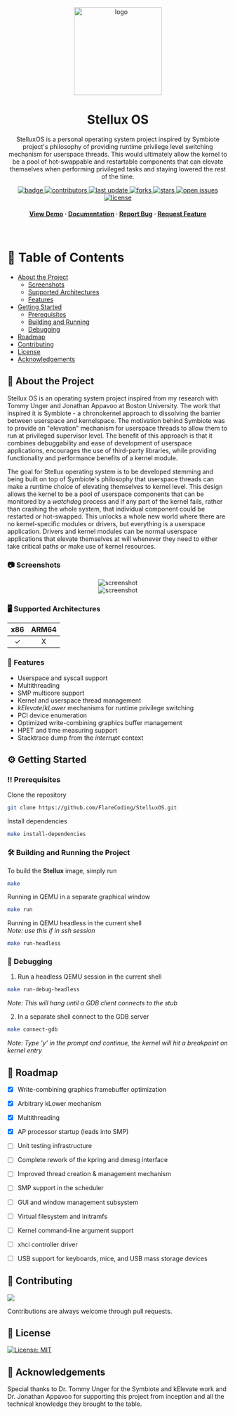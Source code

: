 <div align="center">

  <img src="screenshots/usb_stick_logo.jpg" alt="logo" width="200" height="auto" />
  <h1>Stellux OS</h1>
  
  <p>
    StelluxOS is a personal operating system project inspired by Symbiote project's philosophy of providing runtime privilege
    level switching mechanism for userspace threads. This would ultimately allow the kernel to be a pool of hot-swappable and
    restartable components that can elevate themselves when performing privileged tasks and staying lowered the rest of the time.
  </p>
  
  <!-- Badges -->
  <p>
    <a href="https://github.com/FlareCoding/StelluxOS/actions/workflows/ci.yml">
      <img src="https://github.com/FlareCoding/StelluxOS/actions/workflows/ci.yml/badge.svg?branch=" alt="badge" />
    </a>
    <a href="https://github.com/FlareCoding/StelluxOS/graphs/contributors">
      <img src="https://img.shields.io/github/contributors/FlareCoding/StelluxOS" alt="contributors" />
    </a>
    <a href="">
      <img src="https://img.shields.io/github/last-commit/FlareCoding/StelluxOS" alt="last update" />
    </a>
    <a href="https://github.com/FlareCoding/StelluxOS/network/members">
      <img src="https://img.shields.io/github/forks/FlareCoding/StelluxOS" alt="forks" />
    </a>
    <a href="https://github.com/FlareCoding/StelluxOS/stargazers">
      <img src="https://img.shields.io/github/stars/FlareCoding/StelluxOS" alt="stars" />
    </a>
    <a href="https://github.com/FlareCoding/StelluxOS/issues/">
      <img src="https://img.shields.io/github/issues/FlareCoding/StelluxOS" alt="open issues" />
    </a>
    <a href="https://github.com/FlareCoding/StelluxOS/blob/master/LICENSE">
      <img src="https://img.shields.io/github/license/FlareCoding/StelluxOS.svg" alt="license" />
    </a>
  </p>
   
  <h4>
    <a href="https://github.com/FlareCoding/StelluxOS/">View Demo</a>
    <span> · </span>
    <a href="https://github.com/FlareCoding/StelluxOS">Documentation</a>
    <span> · </span>
    <a href="https://github.com/FlareCoding/StelluxOS/issues/">Report Bug</a>
    <span> · </span>
    <a href="https://github.com/FlareCoding/StelluxOS/issues/">Request Feature</a>
  </h4>
</div>

<br />

<!-- Table of Contents -->
# :book: Table of Contents

- [About the Project](#star2-about-the-project)
  * [Screenshots](#camera-screenshots)
  * [Supported Architectures](#desktop_computer-supported-architectures)
  * [Features](#dart-features)
- [Getting Started](#gear-getting-started)
  * [Prerequisites](#bangbang-prerequisites)
  * [Building and Running](#hammer_and_wrench-building-and-running-the-project)
  * [Debugging](#wrench-debugging)
- [Roadmap](#compass-roadmap)
- [Contributing](#wave-contributing)
- [License](#newspaper-license)
- [Acknowledgements](#gem-acknowledgements)

  

<!-- About the Project -->
## :star2: About the Project
Stellux OS is an operating system project inspired from my research with Tommy Unger and Jonathan Appavoo at Boston University. The work that inspired it is
Symbiote - a chronokernel approach to dissolving the barrier between userspace and kernelspace. The motivation behind Symbiote was to provide an "elevation" mechanism for
userspace threads to allow them to run at privileged supervisor level. The benefit of this approach is that it combines debuggability and ease of development of
userspace applications, encourages the use of third-party libraries, while providing functionality and performance benefits of a kernel module.

The goal for Stellux operating system is to be developed stemming and being built on top of Symbiote's philosophy that userspace threads can make a runtime choice
of elevating themselves to kernel level. This design allows the kernel to be a pool of userspace components that can be monitored by a _watchdog_ process and if any
part of the kernel fails, rather than crashing the whole system, that individual component could be restarted or hot-swapped.
This unlocks a whole new world where there are no kernel-specific modules or drivers, but everything is a userspace application. Drivers and kernel modules can be normal
userspace applications that elevate themselves at will whenever they need to either take critical paths or make use of kernel resources.

<!-- Screenshots -->
### :camera: Screenshots

<div align="center"> 
  <img src="screenshots/stellux-run.png" alt="screenshot" />
  <br/>
  <img src="screenshots/stellux-xhci-run.png" alt="screenshot" />
</div>


<!-- TechStack -->
### :desktop_computer: Supported Architectures

| x86 | ARM64 |
|:--------:| :-:
| ✓    | X

<!-- Features -->
### :dart: Features

- Userspace and syscall support
- Multithreading
- SMP multicore support
- Kernel and userspace thread management
- _kElevate_/_kLower_ mechanisms for runtime privilege switching
- PCI device enumeration
- Optimized write-combining graphics buffer management
- HPET and time measuring support
- Stacktrace dump from the _interrupt_ context

<!-- Getting Started -->
## :gear: Getting Started

<!-- Prerequisites -->
### :bangbang: Prerequisites

Clone the repository
```bash
git clone https://github.com/FlareCoding/StelluxOS.git
```

Install dependencies
```bash
make install-dependencies
```

<!-- Building and Running the Project -->
### :hammer_and_wrench: Building and Running the Project

To build the __Stellux__ image, simply run
```bash
make
```

Running in QEMU in a separate graphical window
```bash
make run
```

Running in QEMU headless in the current shell<br/>
*Note: use this if in _ssh_ session*
```bash
make run-headless
```

<!-- Debuggin -->
### :wrench: Debugging

1) Run a headless QEMU session in the current shell
```bash
make run-debug-headless
```
*Note: This will hang until a GDB client connects to the stub*

2) In a separate shell connect to the GDB server
```bash
make connect-gdb
```
*Note: Type 'y' in the prompt and continue, the kernel will hit a breakpoint on kernel entry*


<!-- Roadmap -->
## :compass: Roadmap

* [x] Write-combining graphics framebuffer optimization
* [x] Arbitrary kLower mechanism
* [x] Multithreading
* [x] AP processor startup (leads into SMP)
* [ ] Unit testing infrastructure
* [ ] Complete rework of the kpring and dmesg interface
* [ ] Improved thread creation & management mechanism
* [ ] SMP support in the scheduler
* [ ] GUI and window management subsystem
* [ ] Virtual filesystem and initramfs
* [ ] Kernel command-line argument support
* [ ] xhci controller driver
* [ ] USB support for keyboards, mice, and USB mass storage devices


<!-- Contributing -->
## :wave: Contributing

<a href="https://github.com/FlareCoding/StelluxOS/graphs/contributors">
  <img src="https://contrib.rocks/image?repo=FlareCoding/StelluxOS" />
</a>


Contributions are always welcome through pull requests.

<!-- License -->
## :newspaper: License

[![License: MIT](https://img.shields.io/badge/License-MIT-yellow.svg)](https://opensource.org/licenses/MIT)


<!-- Acknowledgments -->
## :gem: Acknowledgements

Special thanks to Dr. Tommy Unger for the Symbiote and kElevate work and Dr. Jonathan Appavoo for supporting
this project from inception and all the technical knowledge they brought to the table. 


